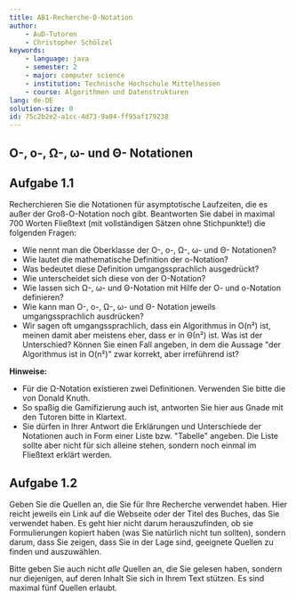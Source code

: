 ```yaml
---
title: AB1-Recherche-O-Notation
author:
    - AuD-Tutoren
    - Christopher Schölzel
keywords:
    - language: java
    - semester: 2
    - major: computer science
    - institution: Technische Hochschule Mittelhessen
    - course: Algorithmen und Datenstrukturen
lang: de-DE
solution-size: 0
id: 75c2b2e2-a1cc-4d73-9a04-ff95af179238
---
```


## O-, o-, Ω-, ω- und Θ- Notationen

## Aufgabe 1.1

Recherchieren Sie die Notationen für asymptotische Laufzeiten, die es außer der Groß-O-Notation noch gibt.
Beantworten Sie dabei in maximal 700 Worten Fließtext (mit vollständigen Sätzen ohne Stichpunkte!) die folgenden Fragen:

* Wie nennt man die Oberklasse der O-, o-, Ω-, ω- und Θ- Notationen?
* Wie lautet die mathematische Definition der o-Notation?
* Was bedeutet diese Definition umgangssprachlich ausgedrückt?
* Wie unterscheidet sich diese von der O-Notation?
* Wie lassen sich Ω-, ω- und Θ-Notation mit Hilfe der O- und o-Notation definieren?
* Wie kann man O-, o-, Ω-, ω- und Θ- Notation jeweils umgangssprachlich ausdrücken?
* Wir sagen oft umgangssprachlich, dass ein Algorithmus in O(n²) ist, meinen damit aber meistens eher, dass er in Θ(n²) ist. Was ist der Unterschied? Können Sie einen Fall angeben, in dem die Aussage "der Algorithmus ist in O(n²)" zwar korrekt, aber irreführend ist?

**Hinweise:**

* Für die Ω-Notation existieren zwei Definitionen. Verwenden Sie bitte die von Donald Knuth.
* So spaßig die Gamifizierung auch ist, antworten Sie hier aus Gnade mit den Tutoren bitte in Klartext.
* Sie dürfen in Ihrer Antwort die Erklärungen und Unterschiede der Notationen auch in Form einer Liste bzw. "Tabelle" angeben. Die Liste sollte aber nicht für sich alleine stehen, sondern noch einmal im Fließtext erklärt werden.

## Aufgabe 1.2

Geben Sie die Quellen an, die Sie für Ihre Recherche verwendet haben. Hier reicht jeweils ein Link auf die Webseite oder der Titel des Buches, das Sie verwendet haben.
Es geht hier nicht darum herauszufinden, ob sie Formulierungen kopiert haben (was Sie natürlich nicht tun sollten), sondern darum, dass Sie zeigen, dass Sie in der Lage sind, geeignete Quellen zu finden und auszuwählen.

Bitte geben Sie auch nicht *alle* Quellen an, die Sie gelesen haben, sondern nur diejenigen, auf deren Inhalt Sie sich in Ihrem Text stützen.
Es sind maximal fünf Quellen erlaubt.
